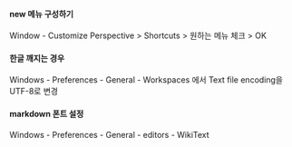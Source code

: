 #### new 메뉴 구성하기

Window - Customize Perspective > Shortcuts > 원하는 메뉴 체크 > OK

#### 한글 깨지는 경우

Windows - Preferences - General - Workspaces 에서 Text file encoding을 UTF-8로 변경


#### markdown 폰트 설정

Windows - Preferences - General - editors - WikiText